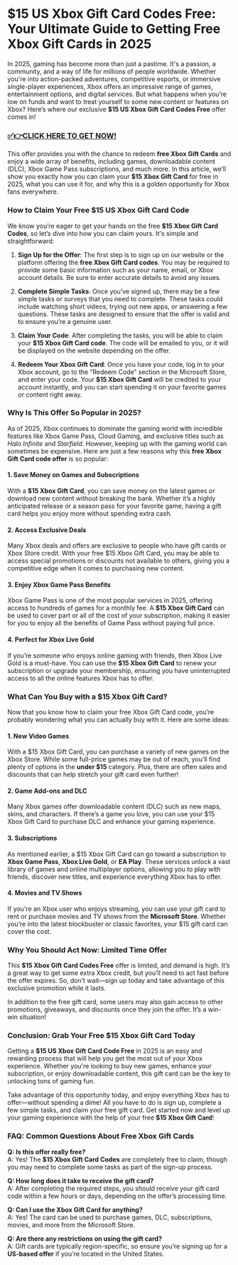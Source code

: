 # $15 US Xbox Gift Card Codes Free: Your Ultimate Guide to Getting Free Xbox Gift Cards in 2025

In 2025, gaming has become more than just a pastime. It's a passion, a community, and a way of life for millions of people worldwide. Whether you're into action-packed adventures, competitive esports, or immersive single-player experiences, Xbox offers an impressive range of games, entertainment options, and digital services. But what happens when you’re low on funds and want to treat yourself to some new content or features on Xbox? Here’s where our exclusive **$15 US Xbox Gift Card Codes Free** offer comes in!

### [✅👉CLICK HERE TO GET NOW!](https://shorturl.at/y74CQ)

This offer provides you with the chance to redeem **free Xbox Gift Cards** and enjoy a wide array of benefits, including games, downloadable content (DLC), Xbox Game Pass subscriptions, and much more. In this article, we’ll show you exactly how you can claim your **$15 Xbox Gift Card** for free in 2025, what you can use it for, and why this is a golden opportunity for Xbox fans everywhere.

### How to Claim Your Free $15 US Xbox Gift Card Code

We know you’re eager to get your hands on the free **$15 Xbox Gift Card Codes**, so let’s dive into how you can claim yours. It's simple and straightforward:

1. **Sign Up for the Offer**: The first step is to sign up on our website or the platform offering the **free Xbox Gift Card codes**. You may be required to provide some basic information such as your name, email, or Xbox account details. Be sure to enter accurate details to avoid any issues.

2. **Complete Simple Tasks**: Once you’ve signed up, there may be a few simple tasks or surveys that you need to complete. These tasks could include watching short videos, trying out new apps, or answering a few questions. These tasks are designed to ensure that the offer is valid and to ensure you’re a genuine user.

3. **Claim Your Code**: After completing the tasks, you will be able to claim your **$15 Xbox Gift Card code**. The code will be emailed to you, or it will be displayed on the website depending on the offer.

4. **Redeem Your Xbox Gift Card**: Once you have your code, log in to your Xbox account, go to the “Redeem Code” section in the Microsoft Store, and enter your code. Your **$15 Xbox Gift Card** will be credited to your account instantly, and you can start spending it on your favorite games or content right away.

### Why Is This Offer So Popular in 2025?

As of 2025, Xbox continues to dominate the gaming world with incredible features like Xbox Game Pass, Cloud Gaming, and exclusive titles such as *Halo Infinite* and *Starfield*. However, keeping up with the gaming world can sometimes be expensive. Here are just a few reasons why this **free Xbox Gift Card code offer** is so popular:

#### 1. **Save Money on Games and Subscriptions**

With a **$15 Xbox Gift Card**, you can save money on the latest games or download new content without breaking the bank. Whether it’s a highly anticipated release or a season pass for your favorite game, having a gift card helps you enjoy more without spending extra cash.

#### 2. **Access Exclusive Deals**

Many Xbox deals and offers are exclusive to people who have gift cards or Xbox Store credit. With your free $15 Xbox Gift Card, you may be able to access special promotions or discounts not available to others, giving you a competitive edge when it comes to purchasing new content.

#### 3. **Enjoy Xbox Game Pass Benefits**

Xbox Game Pass is one of the most popular services in 2025, offering access to hundreds of games for a monthly fee. A **$15 Xbox Gift Card** can be used to cover part or all of the cost of your subscription, making it easier for you to enjoy all the benefits of Game Pass without paying full price.

#### 4. **Perfect for Xbox Live Gold**

If you’re someone who enjoys online gaming with friends, then Xbox Live Gold is a must-have. You can use the **$15 Xbox Gift Card** to renew your subscription or upgrade your membership, ensuring you have uninterrupted access to all the online features Xbox has to offer.

### What Can You Buy with a $15 Xbox Gift Card?

Now that you know how to claim your free Xbox Gift Card code, you’re probably wondering what you can actually buy with it. Here are some ideas:

#### 1. **New Video Games**

With a $15 Xbox Gift Card, you can purchase a variety of new games on the Xbox Store. While some full-price games may be out of reach, you’ll find plenty of options in the **under $15** category. Plus, there are often sales and discounts that can help stretch your gift card even further!

#### 2. **Game Add-ons and DLC**

Many Xbox games offer downloadable content (DLC) such as new maps, skins, and characters. If there’s a game you love, you can use your $15 Xbox Gift Card to purchase DLC and enhance your gaming experience.

#### 3. **Subscriptions**

As mentioned earlier, a $15 Xbox Gift Card can go toward a subscription to **Xbox Game Pass**, **Xbox Live Gold**, or **EA Play**. These services unlock a vast library of games and online multiplayer options, allowing you to play with friends, discover new titles, and experience everything Xbox has to offer.

#### 4. **Movies and TV Shows**

If you're an Xbox user who enjoys streaming, you can use your gift card to rent or purchase movies and TV shows from the **Microsoft Store**. Whether you’re into the latest blockbuster or classic favorites, your $15 gift card can cover the cost.

### Why You Should Act Now: Limited Time Offer

This **$15 Xbox Gift Card Codes Free** offer is limited, and demand is high. It’s a great way to get some extra Xbox credit, but you’ll need to act fast before the offer expires. So, don’t wait—sign up today and take advantage of this exclusive promotion while it lasts.

In addition to the free gift card, some users may also gain access to other promotions, giveaways, and discounts once they join the offer. It’s a win-win situation!

### Conclusion: Grab Your Free $15 Xbox Gift Card Today

Getting a **$15 US Xbox Gift Card Code Free** in 2025 is an easy and rewarding process that will help you get the most out of your Xbox experience. Whether you're looking to buy new games, enhance your subscription, or enjoy downloadable content, this gift card can be the key to unlocking tons of gaming fun. 

Take advantage of this opportunity today, and enjoy everything Xbox has to offer—without spending a dime! All you have to do is sign up, complete a few simple tasks, and claim your free gift card. Get started now and level up your gaming experience with the help of your free **$15 Xbox Gift Card**!

### FAQ: Common Questions About Free Xbox Gift Cards

**Q: Is this offer really free?**  
A: Yes! The **$15 Xbox Gift Card Codes** are completely free to claim, though you may need to complete some tasks as part of the sign-up process.

**Q: How long does it take to receive the gift card?**  
A: After completing the required steps, you should receive your gift card code within a few hours or days, depending on the offer’s processing time.

**Q: Can I use the Xbox Gift Card for anything?**  
A: Yes! The card can be used to purchase games, DLC, subscriptions, movies, and more from the Microsoft Store.

**Q: Are there any restrictions on using the gift card?**  
A: Gift cards are typically region-specific, so ensure you’re signing up for a **US-based offer** if you're located in the United States.
